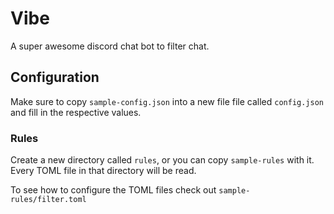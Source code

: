 # Vibe

A super awesome discord chat bot to filter chat.

## Configuration

Make sure to copy `sample-config.json` into a new file file called `config.json` and fill in the respective values.

### Rules

Create a new directory called `rules`, or you can copy `sample-rules` with it. Every TOML file in that directory will be read.

To see how to configure the TOML files check out `sample-rules/filter.toml`